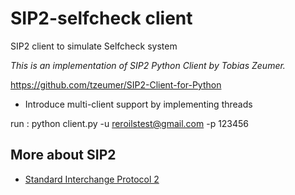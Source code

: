 # SIP2-selfcheck client

SIP2 client to simulate Selfcheck system

*This is an implementation of SIP2 Python Client by Tobias Zeumer.*

https://github.com/tzeumer/SIP2-Client-for-Python


* Introduce multi-client support by implementing threads

run : python client.py -u reroilstest@gmail.com -p 123456

## More about SIP2

- [Standard Interchange Protocol 2](./docs/3M-Standard-Interchange-Protocol-Version-2.00.pdf)